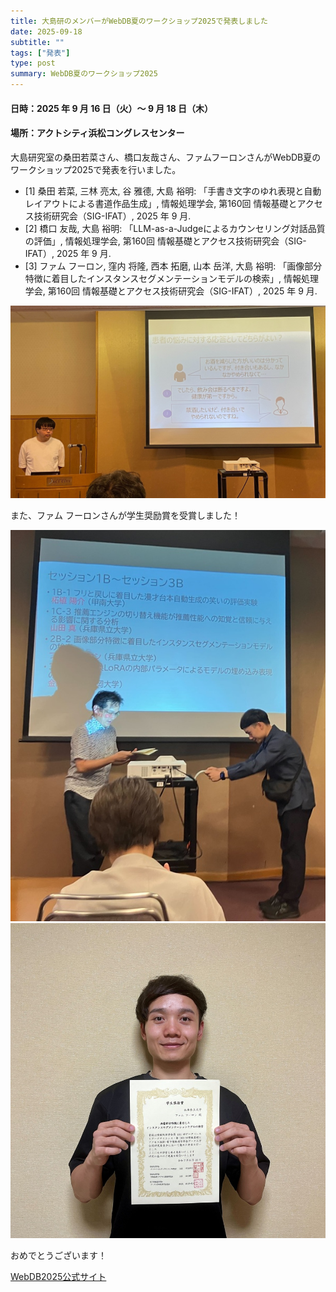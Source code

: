 ```yaml
---
title: 大島研のメンバーがWebDB夏のワークショップ2025で発表しました
date: 2025-09-18
subtitle: ""
tags: ["発表"]
type: post
summary: WebDB夏のワークショップ2025
---
```


#### 日時：2025 年 9 月 16 日（火）～ 9 月 18 日（木）

#### 場所：アクトシティ浜松コングレスセンター

大島研究室の桑田若菜さん、橋口友哉さん、ファムフーロンさんがWebDB夏のワークショップ2025で発表を行いました。

- [1] 桑田 若菜, 三林 亮太, 谷 雅德, 大島 裕明: 「手書き文字のゆれ表現と自動レイアウトによる書道作品生成」, 情報処理学会, 第160回 情報基礎とアクセス技術研究会（SIG-IFAT）, 2025 年 9 月.
- [2] 橋口 友哉, 大島 裕明: 「LLM-as-a-Judgeによるカウンセリング対話品質の評価」, 情報処理学会, 第160回 情報基礎とアクセス技術研究会（SIG-IFAT）, 2025 年 9 月.
- [3] ファム フーロン, 窪内 将隆, 西本 拓磨, 山本 岳洋, 大島 裕明: 「画像部分特徴に着目したインスタンスセグメンテーションモデルの検索」, 情報処理学会, 第160回 情報基礎とアクセス技術研究会（SIG-IFAT）, 2025 年 9 月.

![](presen_hashiguchi.jpg)



また、ファム フーロンさんが学生奨励賞を受賞しました！

![](award_pham.jpg)
![](award_pham2.jpg)


おめでとうございます！

[WebDB2025公式サイト](https://db-event.jpn.org/webdbw2025/)